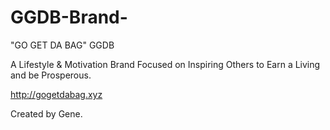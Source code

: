 # GGDB-Brand-
"GO GET DA BAG" GGDB 

A Lifestyle & Motivation Brand Focused on Inspiring Others to Earn a Living and be Prosperous.

http://gogetdabag.xyz

Created by Gene.
